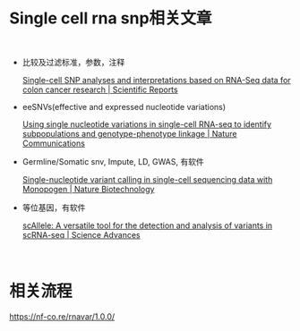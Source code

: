 # Single cell rna snp相关文章

</br>

* 比较及过滤标准，参数，注释

  [Single-cell SNP analyses and interpretations based on RNA-Seq data for colon cancer research | Scientific Reports](https://www.nature.com/articles/srep34420)
  
* eeSNVs(effective and expressed nucleotide variations)

  [Using single nucleotide variations in single-cell RNA-seq to identify subpopulations and genotype-phenotype linkage | Nature Communications](https://www.nature.com/articles/s41467-018-07170-5)
  
* Germline/Somatic snv, Impute, LD, GWAS, 有软件

  [Single-nucleotide variant calling in single-cell sequencing data with Monopogen | Nature Biotechnology](https://www.nature.com/articles/s41587-023-01873-x)
  
* 等位基因，有软件

  [scAllele: A versatile tool for the detection and analysis of variants in scRNA-seq | Science Advances](https://www.science.org/doi/10.1126/sciadv.abn6398)

</br>

# 相关流程

https://nf-co.re/rnavar/1.0.0/
